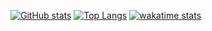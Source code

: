 [![GitHub stats](https://github-readme-stats.vercel.app/api?username=midstreeeam&show=discussions_answered)](https://github.com/midstreeeam/github-readme-stats)   [![Top Langs](https://github-readme-stats.vercel.app/api/top-langs/?username=midstreeeam&layout=donut&hide=html,css,M4,jupyter%20notebook)](https://github.com/anuraghazra/github-readme-stats)
[![wakatime stats](https://github-readme-stats.vercel.app/api/wakatime?username=midstream\&layout=compact)](https://github.com/midstreeeam/github-readme-stats)
